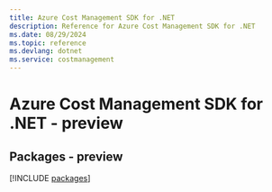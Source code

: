 ```yaml
---
title: Azure Cost Management SDK for .NET
description: Reference for Azure Cost Management SDK for .NET
ms.date: 08/29/2024
ms.topic: reference
ms.devlang: dotnet
ms.service: costmanagement
---
```

# Azure Cost Management SDK for .NET - preview
## Packages - preview
[!INCLUDE [packages](cost-management-index.md)]